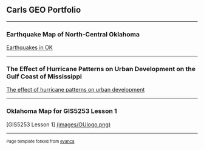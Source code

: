 ## Carls GEO Portfolio

---

### Earthquake Map of North-Central Oklahoma 

[Earthquakes in OK](/pdf/CWJ_Midterm_GIS5013_Fall2020_202010251645.pdf)

---

### The Effect of Hurricane Patterns on Urban Development on the Gulf Coast of Mississippi

[The effect of hurricane patterns on urban development](/pdf/CWJ_GIS5013_TermPaper_Fall2020.pdf)

---

### Oklahoma Map for GIS5253 Lesson 1

[GIS5253 Lesson 1] [(images/OUlogo.png)](https://arcg.is/qimne (Links to an external site.))

---
<p style="font-size:11px">Page template forked from <a href="https://github.com/evanca/quick-portfolio">evanca</a></p>
<!-- Remove above link if you don't want to attibute -->

